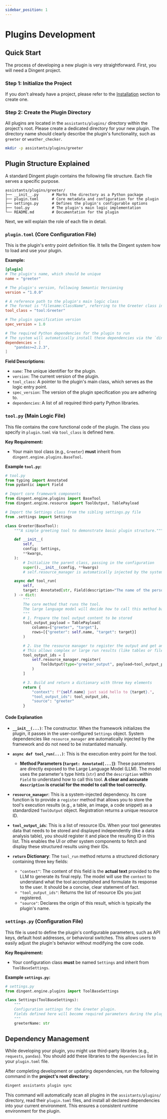 ```yaml
---
sidebar_position: 1
---
```

# Plugins Development

## Quick Start

The process of developing a new plugin is very straightforward. First, you will need a Dingent project.

### Step 1: Initialize the Project

If you don't already have a project, please refer to the [Installation](../getting-started/installation.md) section to create one.

### Step 2: Create the Plugin Directory

All plugins are located in the `assistants/plugins/` directory within the project's root. Please create a dedicated directory for your new plugin. The directory name should clearly describe the plugin's functionality, such as `greeter` or `weather_checker`.

```bash
mkdir -p assistants/plugins/greeter
```

## Plugin Structure Explained

A standard Dingent plugin contains the following file structure. Each file serves a specific purpose.

```
assistants/plugins/greeter/
├── __init__.py      # Marks the directory as a Python package
├── plugin.toml      # Core metadata and configuration for the plugin
├── settings.py      # Defines the plugin's configurable options
├── tool.py          # The plugin's main logic implementation
└── README.md        # Documentation for the plugin
```

Next, we will explain the role of each file in detail.

### `plugin.toml` (Core Configuration File)

This is the plugin's entry point definition file. It tells the Dingent system how to load and use your plugin.

**Example:**

```toml
[plugin]
# The plugin's name, which should be unique
name = "greeter"

# The plugin's version, following Semantic Versioning
version = "1.0.0"

# A reference path to the plugin's main logic class
# The format is "filename:ClassName", referring to the Greeter class in tool.py
tool_class = "tool:Greeter"

# The plugin specification version
spec_version = 1.0

# The required Python dependencies for the plugin to run
# The system will automatically install these dependencies via the `dingent assistants plugin sync` command
dependencies = [
    "pandas>=2.2.3",
]
```

**Field Descriptions:**

  * `name`: The unique identifier for the plugin.
  * `version`: The current version of the plugin.
  * `tool_class`: A pointer to the plugin's main class, which serves as the logic entry point.
  * `spec_version`: The version of the plugin specification you are adhering to.
  * `dependencies`: A list of all required third-party Python libraries.

### `tool.py` (Main Logic File)

This file contains the core functional code of the plugin. The class you specify in `plugin.toml` via `tool_class` is defined here.

**Key Requirement:**

  * Your main tool class (e.g., `Greeter`) **must** inherit from `dingent.engine.plugins.BaseTool`.

**Example `tool.py`:**

```python
# tool.py
from typing import Annotated
from pydantic import Field

# Import core framework components
from dingent.engine.plugins import BaseTool
from dingent.engine.resource import ToolOutput, TablePayload

# Import the Settings class from the sibling settings.py file
from .settings import Settings

class Greeter(BaseTool):
    """A simple greeting tool to demonstrate basic plugin structure."""

    def __init__(
        self,
        config: Settings,
        **kwargs,
    ):
        # Initialize the parent class, passing in the configuration
        super().__init__(config, **kwargs)
        # self.resource_manager is automatically injected by the system and can be used to register resources.

    async def tool_run(
        self,
        target: Annotated[str, Field(description="The name of the person to greet.")],
    ) -> dict:
        """
        The core method that runs the tool.
        The large language model will decide how to call this method based on its parameter signature and description.
        """
        # 1. Prepare the tool output content to be stored
        tool_output_payload = TablePayload(
            columns=["greeter", "target"],
            rows=[{"greeter": self.name, "target": target}]
        )

        # 2. Use the resource manager to register the output and get an ID
        # This allows complex or large run results (like tables or files) to be stored for later display or analysis.
        tool_output_ids = [
            self.resource_manager.register(
                ToolOutput(type="greeter_output", payload=tool_output_payload)
            )
        ]

        # 3. Build and return a dictionary with three key elements
        return {
            "context": f"{self.name} just said hello to {target}.",
            "tool_output_ids": tool_output_ids,
            "source": "greeter"
        }
```

#### Code Explanation

  * **`__init__(...)`**: The constructor. When the framework initializes the plugin, it passes in the user-configured `Settings` object. System dependencies like `resource_manager` are automatically injected by the framework and do not need to be instantiated manually.

  * **`async def tool_run(...)`**: This is the execution entry point for the tool.

      * **Method Parameters (`target: Annotated[...]`)**: These parameters are directly exposed to the Large Language Model (LLM). The model uses the parameter's type hints (`str`) and the `description` within `Field` to understand how to call this tool. **A clear and accurate `description` is crucial for the model to call the tool correctly.**

  * **`resource_manager`**: This is a system-injected dependency. Its core function is to provide a `register` method that allows you to store the tool's execution results (e.g., a table, an image, a code snippet) as a standardized `ToolOutput` object. Registration returns a unique resource ID.

  * **`tool_output_ids`**: This is a list of resource IDs. When your tool generates data that needs to be stored and displayed independently (like a data analysis table), you should register it and place the resulting ID in this list. This enables the UI or other system components to fetch and display these structured results using their IDs.

  * **`return` Dictionary**: The `tool_run` method returns a structured dictionary containing three key fields:

      * `"context"`: The content of this field is the **actual text** provided to the LLM to generate its final reply. The model will use the `context` to understand what the tool accomplished and formulate its response to the user. It should be a concise, clear statement of fact.
      * `"tool_output_ids"`: Returns the list of resource IDs you just registered.
      * `"source"`: Declares the origin of this result, which is typically the plugin's name.

### `settings.py` (Configuration File)

This file is used to define the plugin's configurable parameters, such as API keys, default host addresses, or behavioral switches. This allows users to easily adjust the plugin's behavior without modifying the core code.

**Key Requirement:**

  * Your configuration class  **must** be named `Settings` and inherit from `ToolBaseSettings`.

**Example `settings.py`:**

```python
# settings.py
from dingent.engine.plugins import ToolBaseSettings

class Settings(ToolBaseSettings):
    """
    Configuration settings for the Greeter plugin.
    Fields defined here will become required parameters during the plugin's initialization.
    """
    greeterName: str
```

## Dependency Management

While developing your plugin, you might use third-party libraries (e.g., `requests`, `pandas`). You should add these libraries to the `dependencies` list in your `plugin.toml` file.

After completing development or updating dependencies, run the following command in the **project's root directory**:

```bash
dingent assistants plugin sync
```

This command will automatically scan all plugins in the `assistants/plugins/` directory, read their `plugin.toml` files, and install all declared dependencies into your current environment. This ensures a consistent runtime environment for the plugin.
